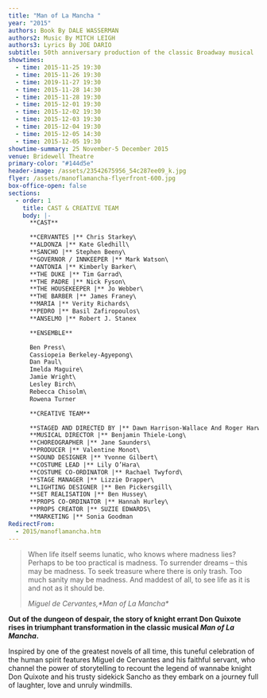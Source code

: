 ```yaml
---
title: "Man of La Mancha "
year: "2015"
authors: Book By DALE WASSERMAN
authors2: Music By MITCH LEIGH
authors3: Lyrics By JOE DARIO
subtitle: 50th anniversary production of the classic Broadway musical
showtimes:
  - time: 2015-11-25 19:30
  - time: 2015-11-26 19:30
  - time: 2019-11-27 19:30
  - time: 2015-11-28 14:30
  - time: 2015-11-28 19:30
  - time: 2015-12-01 19:30
  - time: 2015-12-02 19:30
  - time: 2015-12-03 19:30
  - time: 2015-12-04 19:30
  - time: 2015-12-05 14:30
  - time: 2015-12-05 19:30
showtime-summary: 25 November-5 December 2015
venue: Bridewell Theatre
primary-color: "#144d5e"
header-image: /assets/23542675956_54c287ee09_k.jpg
flyer: /assets/manoflamancha-flyerfront-600.jpg
box-office-open: false
sections:
  - order: 1
    title: CAST & CREATIVE TEAM
    body: |-
      **CAST**

      **CERVANTES |** Chris Starkey\
      **ALDONZA |** Kate Gledhill\
      **SANCHO |** Stephen Beeny\
      **GOVERNOR / INNKEEPER |** Mark Watson\
      **ANTONIA |** Kimberly Barker\
      **THE DUKE |** Tim Garrad\
      **THE PADRE |** Nick Fyson\
      **THE HOUSEKEEPER |** Jo Webber\
      **THE BARBER |** James Franey\
      **MARIA |** Verity Richards\
      **PEDRO |** Basil Zafiropoulos\
      **ANSELMO |** Robert J. Stanex

      **ENSEMBLE**

      Ben Press\
      Cassiopeia Berkeley-Agyepong\
      Dan Paul\
      Imelda Maguire\
      Jamie Wright\
      Lesley Birch\
      Rebecca Chisolm\
      Rowena Turner

      **CREATIVE TEAM**

      **STAGED AND DIRECTED BY |** Dawn Harrison-Wallace And Roger Harwood\
      **MUSICAL DIRECTOR |** Benjamin Thiele-Long\
      **CHOREOGRAPHER |** Jane Saunders\
      **PRODUCER |** Valentine Monot\
      **SOUND DESIGNER |** Yvonne Gilbert\
      **COSTUME LEAD |** Lily O’Hara\
      **COSTUME CO-ORDINATOR |** Rachael Twyford\
      **STAGE MANAGER |** Lizzie Drapper\
      **LIGHTING DESIGNER |** Ben Pickersgill\
      **SET REALISATION |** Ben Hussey\
      **PROPS CO-ORDINATOR |** Hannah Hurley\
      **PROPS CREATOR |** SUZIE EDWARDS\
      **MARKETING |** Sonia Goodman
RedirectFrom:
  - 2015/manoflamancha.htm
---
```

>When life itself seems lunatic, who knows where madness lies? Perhaps to be too practical is madness. To surrender dreams – this may be madness. To seek treasure where there is only trash. Too much sanity may be madness. And maddest of all, to see life as it is and not as it should be.
><footer><cite>Miguel de Cervantes,*Man of La Mancha*</cite></footer>

**Out of the dungeon of despair, the story of knight errant Don Quixote rises in triumphant transformation in the classic musical *Man of La Mancha*.**

Inspired by one of the greatest novels of all time, this tuneful celebration of the human spirit features Miguel de Cervantes and his faithful servant, who channel the power of storytelling to recount the legend of wannabe knight Don Quixote and his trusty sidekick Sancho as they embark on a journey full of laughter, love and unruly windmills.